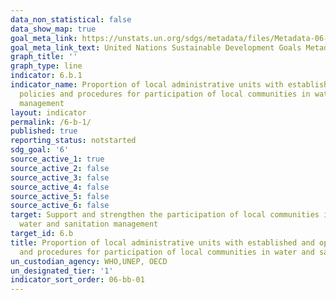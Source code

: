 ```yaml
---
data_non_statistical: false
data_show_map: true
goal_meta_link: https://unstats.un.org/sdgs/metadata/files/Metadata-06-0B-01.pdf
goal_meta_link_text: United Nations Sustainable Development Goals Metadata (pdf 428kB)
graph_title: ''
graph_type: line
indicator: 6.b.1
indicator_name: Proportion of local administrative units with established and operational
  policies and procedures for participation of local communities in water and sanitation
  management
layout: indicator
permalink: /6-b-1/
published: true
reporting_status: notstarted
sdg_goal: '6'
source_active_1: true
source_active_2: false
source_active_3: false
source_active_4: false
source_active_5: false
source_active_6: false
target: Support and strengthen the participation of local communities in improving
  water and sanitation management
target_id: 6.b
title: Proportion of local administrative units with established and operational policies
  and procedures for participation of local communities in water and sanitation management
un_custodian_agency: WHO,UNEP, OECD
un_designated_tier: '1'
indicator_sort_order: 06-bb-01
---
```

